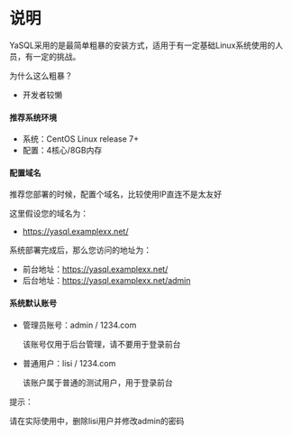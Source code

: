 # 说明
YaSQL采用的是最简单粗暴的安装方式，适用于有一定基础Linux系统使用的人员，有一定的挑战。

为什么这么粗暴？
* 开发者较懒

#### 推荐系统环境
* 系统：CentOS Linux release 7+
* 配置：4核心/8GB内存

#### 配置域名
推荐您部署的时候，配置个域名，比较使用IP直连不是太友好

这里假设您的域名为：
* https://yasql.examplexx.net/

系统部署完成后，那么您访问的地址为：
* 前台地址：https://yasql.examplexx.net/
* 后台地址：https://yasql.examplexx.net/admin

#### 系统默认账号
* 管理员账号：admin / 1234.com
  
  该账号仅用于后台管理，请不要用于登录前台

* 普通用户：lisi / 1234.com
  
  该账户属于普通的测试用户，用于登录前台

提示：

请在实际使用中，删除lisi用户并修改admin的密码